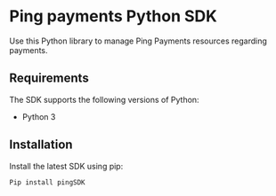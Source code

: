 # Ping payments Python SDK

Use this Python library to manage Ping Payments resources regarding payments. 

## Requirements 

The SDK supports the following versions of Python:
- Python 3 

## Installation

Install the latest SDK using pip:

``` 
Pip install pingSDK              

```